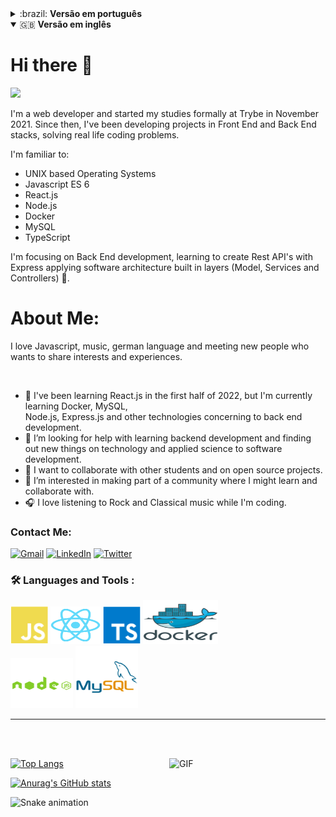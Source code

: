 
<details>
  <summary>:brazil: <b>Versão em português</b></summary>

  <h1>Oi, galera! 👋</h1> 
  <div id="header" align="left">
    <img src="https://media.giphy.com/media/M9gbBd9nbDrOTu1Mqx/giphy.gif" width="100"/>
  </div> 
 
  <p>Sou desenvolvedor de software para a web e iniciei meus estudos formalmente na Trybe em Novembro de 2021. Desde então, venho desenvolvendo projetos nas stacks Front End e Back End, resolvendo problemas de programação da vida real.</p>
  
 
  <p> Sou familiarizado com:</p>
  <ul>
    <li> Sistemas Operacionais baseados em UNIX </li>
    <li> Javascript ES 6 </li>
    <li> React.js </li>
    <li> Node.js </li>
    <li> Docker </li>
    <li> MySQL </li>
    <li> TypeScript </li>
  </ul>
  
  <p>Estou focando em desenvolvimento Back End, aprendendo a construir API's Rest com o framework Express no ambiente Node.js e usando arquitetura de software em camadas (Model, Service and Controllers) 🙂.</p> 
  
  <h1>Sobre Mim:</h1>
  <p>Adoro Javascript, música, língua alemã e conhecer novas pessoas que querem compartilhar interesses e experiências.</p>
  </br>

  - 🌱 Estive aprendendo React.js na primeira metade de 2022, mas estou atualmente aprendendo Docker, MySQL,
Node.js, Express.js e outras tecnologias concernentes ao desenvolvimento Back End.
  - 🤔 Estou procurando por ajuda com o aprendizado de Back End e descobrir coisas novas sobre tecnologias e ciência aplicada ao desenvolvimento de software. 
  - 👯 Quero colaborar com outras pessoas estudantes e em projetos open source. 
  - 🔭 Tenho interesse em fazer parte de uma comunidade com a qual eu possa aprender e colaborar.
  - 🎧 Curto ouvir música clássica e/ou rock enquanto leio e escrevo códigos. 

  ### Entre em Contato:

  [![Gmail](https://img.shields.io/badge/-GMAIL-D14836?style=for-the-badge&logo=gmail&logoColor=white)](mailto:lucasbs.code@gmail.com)
  [![LinkedIn](https://img.shields.io/badge/-LINKEDIN-0077B5?style=for-the-badge&logo=linkedin&logoColor=white)](https://www.linkedin.com/in/lucas-barreto-/)
  [![Twitter](https://img.shields.io/badge/Twitter-1DA1F2?style=for-the-badge&logo=twitter&logoColor=white)](https://twitter.com/lucasbarreto92)

  ### :hammer_and_wrench: Linguagens e Ferramentas :
  <div display="grid">
    <img src="https://github.com/devicons/devicon/blob/master/icons/javascript/javascript-plain.svg" width="60px" height="60px">
    <img src="https://github.com/devicons/devicon/blob/master/icons/react/react-original.svg" width="80px" height="60px">
    <img src="https://github.com/devicons/devicon/blob/master/icons/typescript/typescript-original.svg" width="60px" height="60px">
    <img src="https://github.com/devicons/devicon/blob/master/icons/docker/docker-original-wordmark.svg" width="120px" height="70px"></br>
    <!-- <img src="https://github.com/devicons/devicon/blob/master/icons/npm/npm-original-wordmark.svg" width="100px" height="70px"> -->
    <!-- <img src="https://github.com/devicons/devicon/blob/master/icons/git/git-plain-wordmark.svg" width="105px" height="70px"> --> 
    <img src="https://github.com/devicons/devicon/blob/master/icons/nodejs/nodejs-plain-wordmark.svg" width="100px" height="80px">
    <img src="https://github.com/devicons/devicon/blob/master/icons/mysql/mysql-original-wordmark.svg" width="100px" height="100px">
  </div>
  <hr>
  </br>
  </br>

  <div text-align="center">
 
   [![Top Langs](https://github-readme-stats.vercel.app/api/top-langs/?username=lucasbarreto92&theme=dark&background=000000)](https://github.com/anuraghazra/github-readme-stats)
   <img align="right" width="250" alt="GIF" src="https://media.giphy.com/media/MC6eSuC3yypCU/giphy.gif" />

   [![Anurag's GitHub stats](https://github-readme-stats.vercel.app/api?username=lucasbarreto92&theme=dark&background=000000)](https://github.com/anuraghazra/github-readme-stats)

 </div>
</details>
<details open>
  <summary>🇬🇧 <b>Versão em inglês</b></summary>

  <h1>Hi there 👋</h1> 
  <div id="header" align="left">
    <img src="https://media.giphy.com/media/M9gbBd9nbDrOTu1Mqx/giphy.gif" width="100"/>
  </div> 
 
  <p>I'm a web developer and started my studies formally at Trybe in November 2021. Since then, I've been developing projects in Front End and Back End stacks, solving real life coding problems.</p>
 
  <p> I'm familiar to: </p>
  <ul>
    <li> UNIX based Operating Systems </li>
    <li> Javascript ES 6 </li>
    <li> React.js </li>
    <li> Node.js </li>
    <li> Docker </li>
    <li> MySQL </li>
    <li> TypeScript </li>
  </ul>
  
  <p>I'm focusing on Back End development, learning to create Rest API's with Express applying software architecture built in layers (Model, Services and Controllers) 🙂.</p>

  <h1>About Me:</h1>
  <p>I love Javascript, music, german language and meeting new people who wants to share interests and experiences.</p>
  </br>

  - 🌱 I've been learning React.js in the first half of 2022, but I'm currently learning Docker, MySQL, </br>
Node.js, Express.js and other technologies concerning to back end development.
  - 🤔 I’m looking for help with learning backend development and finding out new things on technology and applied science to software development. 
  - 👯 I want to collaborate with other students and on open source projects. 
  - 🔭 I’m interested in making part of a community where I might learn and collaborate with.
  - 🎧 I love listening to Rock and Classical music while I'm coding. 

  ### Contact Me:

  [![Gmail](https://img.shields.io/badge/-GMAIL-D14836?style=for-the-badge&logo=gmail&logoColor=white)](mailto:lucasbs.code@gmail.com)
  [![LinkedIn](https://img.shields.io/badge/-LINKEDIN-0077B5?style=for-the-badge&logo=linkedin&logoColor=white)](https://www.linkedin.com/in/lucas-barreto-/)
  [![Twitter](https://img.shields.io/badge/Twitter-1DA1F2?style=for-the-badge&logo=twitter&logoColor=white)](https://twitter.com/lucasbarreto92)

  ### :hammer_and_wrench: Languages and Tools :
  <div display="grid">
    <img src="https://github.com/devicons/devicon/blob/master/icons/javascript/javascript-plain.svg" width="60px" height="60px">
    <img src="https://github.com/devicons/devicon/blob/master/icons/react/react-original.svg" width="80px" height="60px">
    <img src="https://github.com/devicons/devicon/blob/master/icons/typescript/typescript-original.svg" width="60px" height="60px">
    <img src="https://github.com/devicons/devicon/blob/master/icons/docker/docker-original-wordmark.svg" width="120px" height="70px"></br>
    <!-- <img src="https://github.com/devicons/devicon/blob/master/icons/npm/npm-original-wordmark.svg" width="100px" height="70px"> -->
    <!-- <img src="https://github.com/devicons/devicon/blob/master/icons/git/git-plain-wordmark.svg" width="105px" height="70px"> --> 
    <img src="https://github.com/devicons/devicon/blob/master/icons/nodejs/nodejs-plain-wordmark.svg" width="100px" height="80px">
    <img src="https://github.com/devicons/devicon/blob/master/icons/mysql/mysql-original-wordmark.svg" width="100px" height="100px"> 
  </div>
  <hr>
  </br>
  </br>

  <div text-align="center">
 
   [![Top Langs](https://github-readme-stats.vercel.app/api/top-langs/?username=lucasbarreto92&theme=dark&background=000000)](https://github.com/anuraghazra/github-readme-stats)
   <img align="right" width="250" alt="GIF" src="https://media.giphy.com/media/MC6eSuC3yypCU/giphy.gif" />

   [![Anurag's GitHub stats](https://github-readme-stats.vercel.app/api?username=lucasbarreto92&theme=dark&background=000000)](https://github.com/anuraghazra/github-readme-stats)
    
   ![Snake animation](https://github.com/lucasbarreto92/blob/output/github-contribution-grid-snake.svg)
 </div>
</details>


<!--
**lucasbarreto92/lucasbarreto92** is a ✨ _special_ ✨ repository because its `README.md` (this file) appears on your GitHub profile.

Here are some ideas to get you started:

- 🔭 I’m currently working on ... -->

<!--


- 💬 Ask me about ...
- 📫 How to reach me: ...
- 😄 Pronouns: ...
- ⚡ Fun fact: ...
-->


